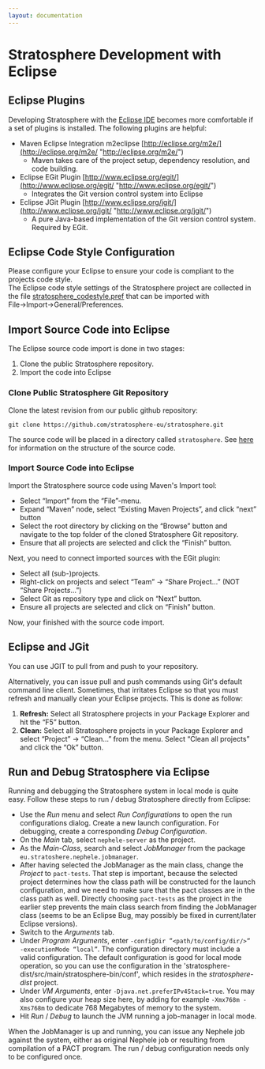 ```yaml
---
layout: documentation
---
```

Stratosphere Development with Eclipse
=====================================

Eclipse Plugins
---------------

Developing Stratosphere with the [Eclipse
IDE](http://eclipse.org/ "http://eclipse.org/") becomes more comfortable
if a set of plugins is installed. The following plugins are helpful:

-   Maven Eclipse Integration m2eclipse
    [http://eclipse.org/m2e/](http://eclipse.org/m2e/ "http://eclipse.org/m2e/")
    - Maven takes care of the project setup, dependency resolution, and
    code building.
-   Eclipse EGit Plugin
    [http://www.eclipse.org/egit/](http://www.eclipse.org/egit/ "http://www.eclipse.org/egit/")
    - Integrates the Git version control system into Eclipse
-   Eclipse JGit Plugin
    [http://www.eclipse.org/jgit/](http://www.eclipse.org/jgit/ "http://www.eclipse.org/jgit/")
    - A pure Java-based implementation of the Git version control
    system. Required by EGit.

Eclipse Code Style Configuration
--------------------------------

Please configure your Eclipse to ensure your code is compliant to the
projects code style.   
 The Eclipse code style settings of the Stratosphere project are
collected in the file
[stratosphere\_codestyle.pref](media/wiki/stratosphere_codestyle.zip "wiki:stratosphere_codestyle.zip")
that can be imported with File→Import→General/Preferences.

Import Source Code into Eclipse
-------------------------------

The Eclipse source code import is done in two stages:

1.  Clone the public Stratosphere repository.
2.  Import the code into Eclipse

### Clone Public Stratosphere Git Repository

Clone the latest revision from our public github repository:

    git clone https://github.com/stratosphere-eu/stratosphere.git

The source code will be placed in a directory called `stratosphere`. See
[here](sourcecodestructure.html "sourcecodestructure")
for information on the structure of the source code.

### Import Source Code into Eclipse

Import the Stratosphere source code using Maven's Import tool:

-   Select “Import” from the “File”-menu.
-   Expand “Maven” node, select “Existing Maven Projects”, and click
    “next” button
-   Select the root directory by clicking on the “Browse” button and
    navigate to the top folder of the cloned Stratosphere Git
    repository.
-   Ensure that all projects are selected and click the “Finish” button.

Next, you need to connect imported sources with the EGit plugin:

-   Select all (sub-)projects.
-   Right-click on projects and select “Team” → “Share Project…” (NOT
    “Share Project*s*…”)
-   Select Git as repository type and click on “Next” button.
-   Ensure all projects are selected and click on “Finish” button.

Now, your finished with the source code import.

Eclipse and JGit
----------------

You can use JGIT to pull from and push to your repository.

Alternatively, you can issue pull and push commands using Git's default
command line client. Sometimes, that irritates Eclipse so that you must
refresh and manually clean your Eclipse projects. This is done as
follow:

1.  **Refresh:** Select all Stratosphere projects in your Package
    Explorer and hit the “F5” button.
2.  **Clean:** Select all Stratosphere projects in your Package Explorer
    and select “Project” → “Clean…” from the menu. Select “Clean all
    projects” and click the “Ok” button.

Run and Debug Stratosphere via Eclipse
--------------------------------------

Running and debugging the Stratosphere system in local mode is quite
easy. Follow these steps to run / debug Stratosphere directly from
Eclipse:

-   Use the *Run* menu and select *Run Configurations* to open the run
    configurations dialog. Create a new launch configuration. For
    debugging, create a corresponding *Debug Configuration*.
-   On the *Main* tab, select `nephele-server` as the project.
-   As the *Main-Class*, search and select *JobManager* from the package
    `eu.stratoshere.nephele.jobmanager`.
-   After having selected the JobManager as the main class, change the
    *Project* to `pact-tests`. That step is important, because the
    selected project determines how the class path will be constructed
    for the launch configuration, and we need to make sure that the pact
    classes are in the class path as well. Directly choosing
    `pact-tests` as the project in the earlier step prevents the main
    class search from finding the JobManager class (seems to be an
    Eclipse Bug, may possibly be fixed in current/later Eclipse
    versions).
-   Switch to the *Arguments* tab.
-   Under *Program Arguments*, enter
    `-configDir ”<path/to/config/dir/>” -executionMode “local”`. The
    configuration directory must include a valid configuration. The
    default configuration is good for local mode operation, so you can
    use the configuration in the
    'stratosphere-dist/src/main/stratosphere-bin/conf', which resides in
    the *stratosphere-dist* project.
-   Under *VM Arguments*, enter `-Djava.net.preferIPv4Stack=true`. You
    may also configure your heap size here, by adding for example
    `-Xmx768m -Xms768m` to dedicate 768 Megabytes of memory to the
    system.
-   Hit *Run* / *Debug* to launch the JVM running a job-manager in local
    mode.

When the JobManager is up and running, you can issue any Nephele job
against the system, either as original Nephele job or resulting from
compilation of a PACT program. The run / debug configuration needs only
to be configured once.
